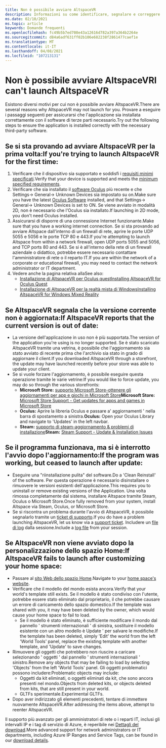 ```yaml
---
title: Non è possibile avviare AltspaceVR
description: Informazioni su come identificare, segnalare e correggere i problemi relativi all'avvio dell'ambiente AltspaceVR.
ms.date: 02/10/2021
ms.topic: article
keywords: Domande frequenti
ms.openlocfilehash: fc49b5b7ed708e43a12616d782a397a364b2264e
ms.sourcegitcommit: d84a6adf631ff02b106e682238f2861477caef1e
ms.translationtype: MT
ms.contentlocale: it-IT
ms.lasthandoff: 04/08/2021
ms.locfileid: "107213131"
---
```

# <a name="i-cant-launch-altspacevr"></a><span data-ttu-id="87c20-104">Non è possibile avviare AltspaceVR</span><span class="sxs-lookup"><span data-stu-id="87c20-104">I can't launch AltspaceVR</span></span>

<span data-ttu-id="87c20-105">Esistono diversi motivi per cui non è possibile avviare AltspaceVR.</span><span class="sxs-lookup"><span data-stu-id="87c20-105">There are several reasons why AltspaceVR may not launch for you.</span></span> <span data-ttu-id="87c20-106">Provare a eseguire i passaggi seguenti per assicurarsi che l'applicazione sia installata correttamente con il software di terze parti necessario.</span><span class="sxs-lookup"><span data-stu-id="87c20-106">Try out the following steps to ensure the application is installed correctly with the necessary third-party software.</span></span>

## <a name="if-youre-trying-to-launch-altspacevr-for-the-first-time"></a><span data-ttu-id="87c20-107">Se si sta provando ad avviare AltspaceVR per la prima volta:</span><span class="sxs-lookup"><span data-stu-id="87c20-107">If you're trying to launch AltspaceVR for the first time:</span></span>

1. <span data-ttu-id="87c20-108">Verificare che il dispositivo sia supportato e soddisfi i [requisiti minimi specificati](../getting-started/system-requirements.md).</span><span class="sxs-lookup"><span data-stu-id="87c20-108">Verify that your device is supported and meets the [minimum specified requirements](../getting-started/system-requirements.md).</span></span>
2. <span data-ttu-id="87c20-109">Verificare che sia installato il [software Oculus](https://www.oculus.com/setup) più recente e che Settings-> General-> Unknown Devices sia impostato su on.</span><span class="sxs-lookup"><span data-stu-id="87c20-109">Make sure you have the latest [Oculus Software](https://www.oculus.com/setup) installed, and that Settings-> General-> Unknown Devices is set to ON.</span></span> <span data-ttu-id="87c20-110">Se viene avviato in modalità 2D, non è necessario che l'Oculus sia installato.</span><span class="sxs-lookup"><span data-stu-id="87c20-110">If launching in 2D mode, you don't need Oculus installed.</span></span>
3. <span data-ttu-id="87c20-111">Assicurarsi di disporre di una connessione Internet funzionante.</span><span class="sxs-lookup"><span data-stu-id="87c20-111">Make sure that you have a working internet connection.</span></span> <span data-ttu-id="87c20-112">Se si sta provando ad avviare Altspace dall'interno di un firewall di rete, aprire le porte UDP 5055 e 5056 e le porte TCP 80 e 443.</span><span class="sxs-lookup"><span data-stu-id="87c20-112">If you're attempting to launch Altspace from within a network firewall, open UDP ports 5055 and 5056, and TCP ports 80 and 443.</span></span> <span data-ttu-id="87c20-113">Se si è all'interno della rete di un firewall aziendale o didattico, potrebbe essere necessario contattare l'amministratore di rete o il reparto IT.</span><span class="sxs-lookup"><span data-stu-id="87c20-113">If you are within the network of a corporate or educational firewall, you may need to contact the network administrator or IT department.</span></span>
4. <span data-ttu-id="87c20-114">Vedere anche la pagina relativa alla</span><span class="sxs-lookup"><span data-stu-id="87c20-114">See also:</span></span>
    * [<span data-ttu-id="87c20-115">Installazione di AltspaceVR per Oculus quest</span><span class="sxs-lookup"><span data-stu-id="87c20-115">Installing AltspaceVR for Oculus Quest</span></span>](../getting-started/oculus-installation.md)
    * [<span data-ttu-id="87c20-116">Installazione di AltspaceVR per la realtà mista di Windows</span><span class="sxs-lookup"><span data-stu-id="87c20-116">Installing AltspaceVR for Windows Mixed Reality</span></span>](../getting-started/wmr-installation.md)

## <a name="if-altspacevr-reports-that-the-current-version-is-out-of-date"></a><span data-ttu-id="87c20-117">Se AltspaceVR segnala che la versione corrente non è aggiornata:</span><span class="sxs-lookup"><span data-stu-id="87c20-117">If AltspaceVR reports that the current version is out of date:</span></span>

* <span data-ttu-id="87c20-118">La versione dell'applicazione in uso non è più supportata.</span><span class="sxs-lookup"><span data-stu-id="87c20-118">The version of the application you're using is no longer supported.</span></span> <span data-ttu-id="87c20-119">Se è stato scaricato AltspaceVR tramite una vetrina, è possibile che l'aggiornamento sia stato avviato di recente prima che l'archivio sia stato in grado di aggiornare il client.</span><span class="sxs-lookup"><span data-stu-id="87c20-119">If you downloaded AltspaceVR through a storefront, the update may have launched recently before your store was able to update your client.</span></span>
* <span data-ttu-id="87c20-120">Se si vuole forzare l'aggiornamento, è possibile eseguire questa operazione tramite le varie vetrine:</span><span class="sxs-lookup"><span data-stu-id="87c20-120">If you would like to force update, you may do so through the various storefronts:</span></span>
    * <span data-ttu-id="87c20-121">**Microsoft Store:** [supporto Microsoft Store-ottenere gli aggiornamenti per app e giochi in Microsoft Store](https://support.microsoft.com/account-billing/get-updates-for-apps-and-games-in-microsoft-store-a1fe19c0-532d-ec47-7035-d1c5a1dd464f)</span><span class="sxs-lookup"><span data-stu-id="87c20-121">**Microsoft Store:** [Microsoft Store Support - Get updates for apps and games in Microsoft Store](https://support.microsoft.com/account-billing/get-updates-for-apps-and-games-in-microsoft-store-a1fe19c0-532d-ec47-7035-d1c5a1dd464f)</span></span>
    * <span data-ttu-id="87c20-122">**Oculus:** Aprire la libreria Oculus e passare a' aggiornamenti ' nella barra di spostamento a sinistra.</span><span class="sxs-lookup"><span data-stu-id="87c20-122">**Oculus:** Open your Oculus Library and navigate to 'Updates' in the left navbar.</span></span>
    * <span data-ttu-id="87c20-123">**Steam:** [supporto di steam-aggiornamento & problemi di installazione](https://support.steampowered.com/kb_article.php?ref=2274-IFLV-5334)</span><span class="sxs-lookup"><span data-stu-id="87c20-123">**Steam:** [Steam Support - Update & Installation Issues](https://support.steampowered.com/kb_article.php?ref=2274-IFLV-5334)</span></span>

## <a name="if-the-program-was-working-but-ceased-to-launch-after-update"></a><span data-ttu-id="87c20-124">Se il programma funzionava, ma si è interrotto l'avvio dopo l'aggiornamento:</span><span class="sxs-lookup"><span data-stu-id="87c20-124">If the program was working, but ceased to launch after update:</span></span>

* <span data-ttu-id="87c20-125">Eseguire una "riinstallazione pulita" del software.</span><span class="sxs-lookup"><span data-stu-id="87c20-125">Do a 'Clean Reinstall' of the software.</span></span> <span data-ttu-id="87c20-126">Per questa operazione è necessario disinstallare o rimuovere le versioni esistenti dell'applicazione.</span><span class="sxs-lookup"><span data-stu-id="87c20-126">This requires you to uninstall or remove existing versions of the Application.</span></span> <span data-ttu-id="87c20-127">Una volta rimossa completamente dal sistema, installare Altspace tramite Steam, Oculus o Microsoft Store.</span><span class="sxs-lookup"><span data-stu-id="87c20-127">Once fully removed from your system, install Altspace via Steam, Oculus, or Microsoft Store.</span></span>
* <span data-ttu-id="87c20-128">Se si riscontra un problema durante l'avvio di AltspaceVR, è possibile segnalarlo tramite un [ticket di supporto](https://help.altvr.com/hc/requests/new).</span><span class="sxs-lookup"><span data-stu-id="87c20-128">If you do have a problem launching AltspaceVR, let us know via a [support ticket](https://help.altvr.com/hc/requests/new).</span></span> <span data-ttu-id="87c20-129">Includere un [file di log](uploading-client-logs.md) dalla sessione.</span><span class="sxs-lookup"><span data-stu-id="87c20-129">Include a [log file](uploading-client-logs.md) from your session.</span></span>

## <a name="if-altspacevr-fails-to-launch-after-customizing-your-home-space"></a><span data-ttu-id="87c20-130">Se AltspaceVR non viene avviato dopo la personalizzazione dello spazio Home:</span><span class="sxs-lookup"><span data-stu-id="87c20-130">If AltspaceVR fails to launch after customizing your home space:</span></span>

* <span data-ttu-id="87c20-131">Passare al [sito Web dello spazio Home](https://account.altvr.com/users/sign_in).</span><span class="sxs-lookup"><span data-stu-id="87c20-131">Navigate to your [home space's website](https://account.altvr.com/users/sign_in).</span></span>
* <span data-ttu-id="87c20-132">Verificare che il modello del mondo esista ancora.</span><span class="sxs-lookup"><span data-stu-id="87c20-132">Verify that your world's template still exists.</span></span> <span data-ttu-id="87c20-133">Se il modello è stato condiviso con l'utente, potrebbe essere stato eliminato dal proprietario, il che potrebbe causare un errore di caricamento dello spazio domestico.</span><span class="sxs-lookup"><span data-stu-id="87c20-133">If the template was shared with you, it may have been deleted by the owner, which would cause your home space to fail to load.</span></span>
    * <span data-ttu-id="87c20-134">Se il modello è stato eliminato, è sufficiente modificare il mondo dal pannello ' strumenti internazionali ' di sinistra, sostituire il modello esistente con un altro modello è Update ' per salvare le modifiche.</span><span class="sxs-lookup"><span data-stu-id="87c20-134">If the template has been deleted, simply 'Edit' the world from the left 'World Tools' panel, replace the existing template with another template, and 'Update' to save changes.</span></span>
* <span data-ttu-id="87c20-135">Rimuovere gli oggetti che potrebbero non riuscire a caricare selezionando ' oggetti ' dal pannello ' strumenti internazionali ' sinistro.</span><span class="sxs-lookup"><span data-stu-id="87c20-135">Remove any objects that may be failing to load by selecting 'Objects' from the left 'World Tools' panel.</span></span> <span data-ttu-id="87c20-136">Gli oggetti problematici possono includere:</span><span class="sxs-lookup"><span data-stu-id="87c20-136">Problematic objects may include:</span></span>
    * <span data-ttu-id="87c20-137">Oggetti da kit eliminati, o oggetti eliminati da kit, che sono ancora presenti nel mondo.</span><span class="sxs-lookup"><span data-stu-id="87c20-137">Objects from deleted kits, or objects deleted from kits, that are still present in your world.</span></span>
    * <span data-ttu-id="87c20-138">GLTFs sperimentale.</span><span class="sxs-lookup"><span data-stu-id="87c20-138">Experimental GLTFs.</span></span>
* <span data-ttu-id="87c20-139">Dopo aver indirizzato gli elementi precedenti, tentare di immettere nuovamente AltspaceVR.</span><span class="sxs-lookup"><span data-stu-id="87c20-139">After addressing the items above, attempt to reenter AltspaceVR.</span></span>

<span data-ttu-id="87c20-140">Il supporto più avanzato per gli amministratori di rete o i reparti IT, inclusi gli intervalli IP e i tag di servizio di Azure, è reperibile nei [Dettagli del download](https://www.microsoft.com/en-us/download/details.aspx?id=56519).</span><span class="sxs-lookup"><span data-stu-id="87c20-140">More advanced support for network administrators or IT departments, including Azure IP Ranges and Service Tags, can be found in our [download details](https://www.microsoft.com/en-us/download/details.aspx?id=56519).</span></span>